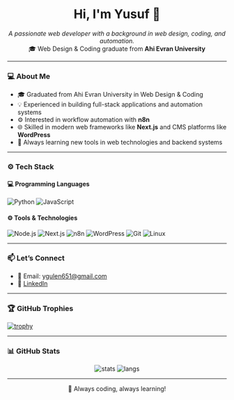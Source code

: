 <h1 align="center"> Hi, I'm Yusuf 👋 </h1>
<p align="center">
  <i>A passionate web developer with a background in web design, coding, and automation.</i><br/>
  🎓 Web Design & Coding graduate from <b>Ahi Evran University</b>
</p>

---

### 💻 About Me

- 🎓 Graduated from Ahi Evran University in Web Design & Coding  
- 💡 Experienced in building full-stack applications and automation systems  
- ⚙️ Interested in workflow automation with **n8n**  
- 🌐 Skilled in modern web frameworks like **Next.js** and CMS platforms like **WordPress**  
- 🚀 Always learning new tools in web technologies and backend systems  

---

### ⚙️ Tech Stack

#### 💻 Programming Languages
![Python](https://img.shields.io/badge/Python-3776AB?style=flat&logo=python&logoColor=white)
![JavaScript](https://img.shields.io/badge/JavaScript-F7DF1E?style=flat&logo=javascript&logoColor=black)

#### ⚙️ Tools & Technologies
![Node.js](https://img.shields.io/badge/Node.js-339933?style=flat&logo=nodedotjs&logoColor=white)
![Next.js](https://img.shields.io/badge/Next.js-000000?style=flat&logo=nextdotjs&logoColor=white)
![n8n](https://img.shields.io/badge/n8n-ED5A73?style=flat&logo=n8n&logoColor=white)
![WordPress](https://img.shields.io/badge/WordPress-21759B?style=flat&logo=wordpress&logoColor=white)
![Git](https://img.shields.io/badge/Git-F05032?style=flat&logo=git&logoColor=white)
![Linux](https://img.shields.io/badge/Linux-FCC624?style=flat&logo=linux&logoColor=black)

---

### 📫 Let’s Connect

- 📩 Email: [ygulen651@gmail.com](mailto:ygulen651@gmail.com)  
- 💼 [LinkedIn](https://www.linkedin.com/in/yusuf-g%C3%BClen-01455b1a9/)  

---

### 🏆 GitHub Trophies

[![trophy](https://github-profile-trophy.vercel.app/?username=YourGithubUser&theme=radical&column=4&margin-w=15&margin-h=15)](https://github.com/ryo-ma/github-profile-trophy)

---

### 📊 GitHub Stats

<p align="center">
  <img src="https://github-readme-stats.vercel.app/api?username=YourGithubUser&show_icons=true&theme=radical" alt="stats"/>
  <img src="https://github-readme-stats.vercel.app/api/top-langs/?username=YourGithubUser&layout=compact&theme=radical" alt="langs"/>
</p>

---

<p align="center">🚀 Always coding, always learning!</p>
